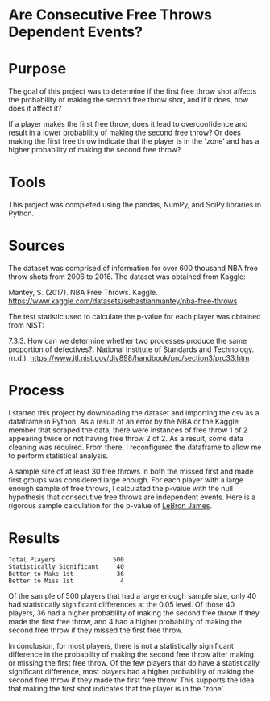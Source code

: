 # Are Consecutive Free Throws Dependent Events?

# Purpose
The goal of this project was to determine if the first free throw shot affects the probability of making the second free throw shot, and if it does, how does it affect it?

If a player makes the first free throw, does it lead to overconfidence and result in a lower probability of making the second free throw? Or does making the first free throw indicate that the player is in the 'zone' and has a higher probability of making the second free throw?

# Tools
This project was completed using the pandas, NumPy, and SciPy libraries in Python.

# Sources
The dataset was comprised of information for over 600 thousand NBA free throw shots from 2006 to 2016. The dataset was obtained from Kaggle:

Mantey, S. (2017). NBA Free Throws. Kaggle. https://www.kaggle.com/datasets/sebastianmantey/nba-free-throws 


The test statistic used to calculate the p-value for each player was obtained from NIST:

7.3.3. How can we determine whether two processes produce the same proportion of defectives?. National Institute of Standards and Technology. 
(n.d.). https://www.itl.nist.gov/div898/handbook/prc/section3/prc33.htm 

# Process
I started this project by downloading the dataset and importing the csv as a dataframe in Python. As a result of an error by the NBA or the Kaggle member that scraped the data, there were instances of free throw 1 of 2 appearing twice or not having free throw 2 of 2. As a result, some data cleaning was required. From there, I reconfigured the dataframe to allow me to perform statistical analysis. 

A sample size of at least 30 free throws in both the missed first and made first groups was considered large enough. For each player with a large enough sample of free throws, I calculated the p-value with the null hypothesis that consecutive free throws are independent events. Here is a rigorous sample calculation for the p-value of [LeBron James](https://github.com/CurtisBender/Free-Throws/blob/main/P-Value%20Calculation%20Example.pdf).

# Results
```
Total Players                500
Statistically Significant     40
Better to Make 1st            36
Better to Miss 1st             4
```

Of the sample of 500 players that had a large enough sample size, only 40 had statistically significant differences at the 0.05 level. Of those 40 players, 36 had a higher probability of making the second free throw if they made the first free throw, and 4 had a higher probability of making the second free throw if they missed the first free throw.

In conclusion, for most players, there is not a statistically significant difference in the probability of making the second free throw after making or missing the first free throw. Of the few players that do have a statistically significant difference, most players had a higher probability of making the second free throw if they made the first free throw. This supports the idea that making the first shot indicates that the player is in the 'zone'.
